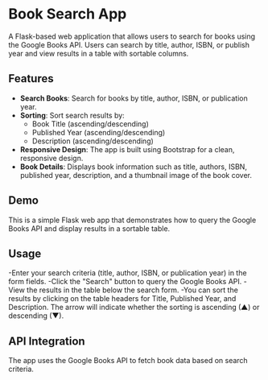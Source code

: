 # Book Search App

A Flask-based web application that allows users to search for books using the Google Books API. Users can search by title, author, ISBN, or publish year and view results in a table with sortable columns.

## Features

- **Search Books**: Search for books by title, author, ISBN, or publication year.
- **Sorting**: Sort search results by:
  - Book Title (ascending/descending)
  - Published Year (ascending/descending)
  - Description (ascending/descending)
- **Responsive Design**: The app is built using Bootstrap for a clean, responsive design.
- **Book Details**: Displays book information such as title, authors, ISBN, published year, description, and a thumbnail image of the book cover.

## Demo

This is a simple Flask web app that demonstrates how to query the Google Books API and display results in a sortable table.

## Usage

-Enter your search criteria (title, author, ISBN, or publication year) in the form fields.
-Click the "Search" button to query the Google Books API.
-View the results in the table below the search form.
-You can sort the results by clicking on the table headers for Title, Published Year, and Description. The arrow will indicate whether the sorting is ascending (▲) or descending (▼).

## API Integration
The app uses the Google Books API to fetch book data based on search criteria.
